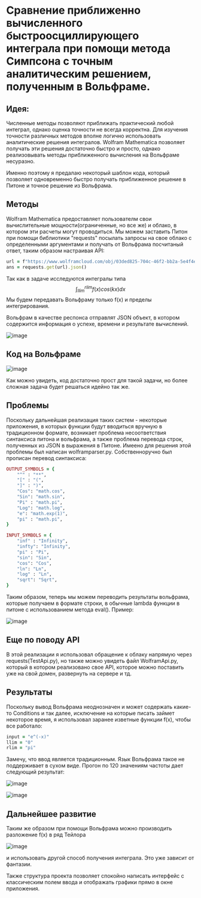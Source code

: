 # Сравнение приближенно вычисленного быстроосциллирующего интеграла при помощи метода Симпсона с точным аналитическим решением, полученным в Вольфраме.

## Идея:
Численные методы позволяют приближать практический любой интеграл, однако оценка точности не всегда корректна. Для изучения точности различных методов
вполне логично использовать аналитические решения интегралов. Wolfram Mathematica позволяет получать эти решения достаточно быстро и просто, однако
реализовывать методы приближенного вычисления на Вольфраме несуразно.

Именно поэтому я предалаю некоторый шаблон кода, который позволяет одновременно быстро получать приближенное решение в Питоне и точное решение из Вольфрама.

## Методы
Wolfram Mathematica предоставляет пользователм свои вычислительные мощности(ограниченные, но все же) и облако, в котором эти расчеты могут проводиться.
Мы можем заставить Питон при помощи библиотики "requests" посылать запросы на свое облако с определенными аргументами и получать от Вольфрама посчитаный ответ, таким
образом настраивая API:
```ruby
url = f"https://www.wolframcloud.com/obj/03ded825-704c-46f2-bb2a-5e4f4e7d3b50?f={f}&llim={llim}&rlim={rlim}"
ans = requests.get(url).json()
```
Так как в задаче исследуются интегралы типа $$\int_{llim}^{rlim} f(x) cos(kx) dx$$
Мы будем передавать Вольфраму только f(x) и пределы интегрирования.

Вольфрам в качестве респонса отправлят JSON объект, в котором содержится информация о успехе, времени и результате вычислений. 

![image](https://github.com/iZarub/Wolfram/assets/71636846/ba685459-0d60-47f0-81de-5ad19ccd7c17)

## Код на Вольфраме
![image](https://github.com/iZarub/Wolfram/assets/71636846/0ee045cd-63df-4f31-b6d5-c5adde150cd0)

Как можно увидеть, код достаточно прост для такой задачи, но более сложная задача будет решаться идейно так же.


## Проблемы
Поскольку дальнейшая реализация таких систем - некоторые приложения, в которых функции будут вводиться вручную в традиционном формате,
возникает проблема несоответствия синтаксиса питона и вольфрама, а также проблема перевода строк, полученных из JSON в выражения в Питоне.
Имеено для решения этой проблемы был написан wolframparser.py. Собственноручно был прописан перевод синтаксиса:

```ruby
OUTPUT_SYMBOLS = {
    "^" : "**",
    "[" : "(",
    "]" : ")",
    "Cos": "math.cos",
    "Sin": "math.sin",
    "Pi" : "math.pi",
    "Log": "math.log",
    "e": "math.exp(1)",
    "pi" : "math.pi",
}

INPUT_SYMBOLS = {
    "inf" : "Infinity",
    "infty": "Infinity",
    "pi" : "Pi",
    "sin": "Sin",
    "cos": "Cos",
    "ln": "Ln",
    "log" : "Ln",
    "sqrt": "Sqrt",
}
```

Таким образом, теперь мы можем переводить результаты вольфрама, которые получаем в формате строки, в обычные lambda функции в питоне с использованием метода
eval(). Пример:

![image](https://github.com/iZarub/Wolfram/assets/71636846/c0f50b04-a4c9-4dee-8b98-4effd34925e6)


## Еще по поводу API
В этой реализации я использовал обращение к облаку напрямую через requests(TestApi.py), но также можно увидеть файл WolframApi.py, который в котором реализовано
свое API, которое можно поставить уже на свой домен, развернуть на сервере и тд.

## Результаты
Поскольку вывод Вольфрама неоднозначен и может содержать какие-то Conditions и так далее, исключение на которые писать займет некоторое время, я использовал заранее
изветные функции f(x), чтобы все работало:
```ruby
input = "e^(-x)"
llim = "0"
rlim = "pi"
```
Замечу, что ввод является традиционным. Язык Вольфрама такое не поддерживает в сухом виде.
Прогон по 120 значениям частоты дает следующий результат:


![image](https://github.com/iZarub/Wolfram/assets/71636846/e1572362-2bd6-4d5e-bc74-442e82ecafc5)

![image](https://github.com/iZarub/Wolfram/assets/71636846/41ffac68-d820-4f8c-ad02-f2811ccb5195)

## Дальнейшее развитие
Таким же образом при помощи Вольфрама можно производить разложение f(x) в ряд Тейлора

![image](https://github.com/iZarub/Wolfram/assets/71636846/7362c718-e4a8-4513-aa08-30a17bf73c0a)

и использовать другой способ получения интеграла. Это уже зависит от фантазии.

Также структура проекта позволяет спокойно написать интерфейс с классическим полем ввода и отображать графики прямо в окне приложения.
